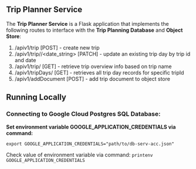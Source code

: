 ## Trip Planner Service

The **Trip Planner Service** is a Flask application that implements the following routes to interface with the **Trip Planning Database** and **Object Store**:

1. /apiv1/trip [POST] - create new trip
2. /apiv1/trip/<tripId>/<date_string> [PATCH] - update an existing trip day by trip id and date
3. /apiv1/trip/<tripName> [GET] - retrieve trip overview info based on trip name
4. /apiv1/tripDays/<tripId> [GET] - retrieves all trip day records for specific tripId
5. /apiv1/addDocument [POST] - add trip document to object store


## Running Locally
### Connecting to Google Cloud Postgres SQL Database:

**Set environment variable GOOGLE_APPLICATION_CREDENTIALS via command:**

```export GOOGLE_APPLICATION_CREDENTIALS="path/to/db-serv-acc.json"```

Check value of environment variable via command:
```printenv GOOGLE_APPLICATION_CREDENTIALS```

